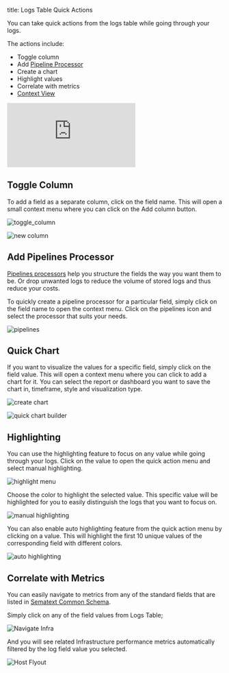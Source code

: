 title: Logs Table Quick Actions

You can take quick actions from the logs table while going through your logs.

The actions include:

  - Toggle column
  - Add [Pipeline Processor](../logs/pipelines)
  - Create a chart
  - Highlight values
  - Correlate with metrics
  - [Context View](https://sematext.com/docs/logs/context-view/)

<div class="video_container">
<iframe src="https://www.youtube.com/embed/wuPKnCr4ByE" 
frameborder="0" allow="autoplay; encrypted-media" 
allowfullscreen class="video"></iframe>
</div>


## Toggle Column

To add a field as a separate column, click on the field name. This will open a small context menu where you can click on the Add column button. 

![toggle_column](../images/logs/logs-table-quick-actions_1.png)

![new column](../images/logs/logs-table-quick-actions_2.png)

## Add Pipelines Processor

[Pipelines processors](../logs/pipelines) help you structure the fields the way you want them to be. Or drop unwanted logs to reduce the volume of stored logs and thus reduce your costs.

To quickly create a pipeline processor for a particular field, simply click on the field name to open the context menu. Click on the pipelines icon and select the processor that suits your needs. 

![pipelines](../images/logs/logs-table-quick-actions_3.png)

## Quick Chart

If you want to visualize the values for a specific field, simply click on the field value. This will open a context menu where you can click to add a chart for it.
You can select the report or dashboard you want to save the chart in, timeframe, style and visualization type.

![create chart](../images/logs/logs-table-quick-actions_4.png)

![quick chart builder](../images/logs/logs-table-quick-actions_5.png)

## Highlighting

You can use the highlighting feature to focus on any value while going through your logs.
Click on the value to open the quick action menu and select manual highlighting.

![highlight menu](../images/logs/logs-table-quick-actions_6.png)

Choose the color to highlight the selected value. This specific value will be highlighted for you to easily distinguish the logs that you want to focus on.

![manual highlighting](../images/logs/logs-table-quick-actions_7.png)

You can also enable auto highlighting feature from the quick action menu by clicking on a value. This will highlight the first 10 unique values of the corresponding field with different colors.

![auto highlighting](../images/logs/logs-table-quick-actions_8.png)

## Correlate with Metrics

You can easily navigate to metrics from any of the standard fields that are listed in [Sematext Common Schema](../tags/common-schema). 

Simply click on any of the field values from Logs Table;

![Navigate Infra](../images/logs/logs-table-navigate-infra.png)

And you will see related Infrastructure performance metrics automatically filtered by the log field value you selected.

![Host Flyout](../images/logs/host-flyout.png)


